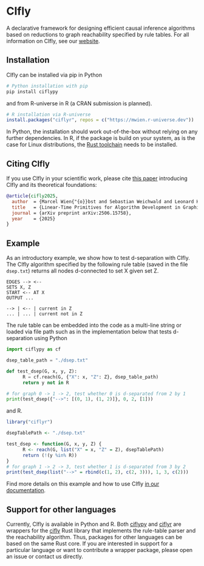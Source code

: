 # CIfly

A declarative framework for designing efficient causal inference algorithms based on reductions to graph reachability specified by rule tables. For all information on CIfly, see our [website](https://cifly.pages.dev/).

## Installation

CIfly can be installed via pip in Python 

```bash
# Python installation with pip
pip install ciflypy
```

and from R-universe in R (a CRAN submission is planned). 

```r
# R installation via R-universe
install.packages("ciflyr", repos = c("https://mwien.r-universe.dev"))
```

In Python, the installation should work out-of-the-box without relying on any further dependencies. In R, if the package is build on your system, as is the case for Linux distributions, the [Rust toolchain](https://rustup.rs/) needs to be installed. 

## Citing CIfly

If you use CIfly in your scientific work, please cite [this paper](https://arxiv.org/abs/2506.15758) introducing CIfly and its theoretical foundations:
```bibtex
@article{cifly2025,
  author  = {Marcel Wien{"{o}}bst and Sebastian Weichwald and Leonard Henckel},
  title   = {Linear-Time Primitives for Algorithm Development in Graphical Causal Inference},
  journal = {arXiv preprint arXiv:2506.15758},
  year    = {2025}
}
```

## Example

As an introductory example, we show how to test d-separation with CIfly. The CIfly algorithm specified by the following rule table (saved in the file ```dsep.txt```) returns all nodes d-connected to set X given set Z.

```
EDGES --> <--
SETS X, Z
START <-- AT X
OUTPUT ...

--> | <-- | current in Z
... | ... | current not in Z
```

The rule table can be embedded into the code as a multi-line string or loaded via file path such as in the implementation below that tests d-separation using Python

```py
import ciflypy as cf

dsep_table_path = "./dsep.txt"

def test_dsep(G, x, y, Z):
      R = cf.reach(G, {"X": x, "Z": Z}, dsep_table_path)
      return y not in R

# for graph 0 -> 1 -> 2, test whether 0 is d-separated from 2 by 1
print(test_dsep({"-->": [(0, 1), (1, 2)]}, 0, 2, [1]))
```

and R.

```r
library("ciflyr")

dsepTablePath <- "./dsep.txt"

test_dsep <- function(G, x, y, Z) {
      R <- reach(G, list("X" = x, "Z" = Z), dsepTablePath)
      return (!(y %in% R))
}
# for graph 1 -> 2 -> 3, test whether 1 is d-separated from 3 by 2
print(test_dsep(list("-->" = rbind(c(1, 2), c(2, 3))), 1, 3, c(2)))
```

Find more details on this example and how to use CIfly [in our documentation](https://cifly.pages.dev/docs/).

## Support for other languages

Currently, CIfly is available in Python and R. Both [ciflypy](./ciflypy/) and [ciflyr](./ciflyr/) are wrappers for the [cifly](./cifly/) Rust library that implements the rule-table parser and the reachability algorithm. Thus, packages for other languages can be based on the same Rust core. If you are interested in support for a particular language or want to contribute a wrapper package, please open an issue or contact us directly. 
